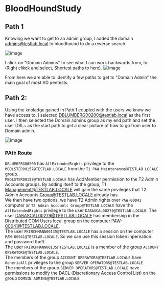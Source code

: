 # BloodHoundStudy

## Path 1
Knowing we want to get to an admin group, I added the domain admins@testlab.local to bloodhound to do a reverse search. 

![image](https://github.com/AssassinUKG/BloodHoundStudy/assets/5285547/b7d2799e-b2ce-45bd-9425-5e5183f38184)

I click on "Domain Admins" to see what I can work backwards from, to. (Right clikck and select, Shortest paths to here). 
![image](https://github.com/AssassinUKG/BloodHoundStudy/assets/5285547/f6fef898-712c-494f-b7ac-4d6d707171e7)

From here we are able to identify a few paths to get to "Domain Admin" the main goal of most AD pentests.

## Path 2:
Using the knoladge gained in Path 1 coupled with the users we know we have access to. I selected DBLUMBERG00200@testlab.local as the first user. 
I then selected the Domain admins group as my end path and set the user DBL~ as the start path to get a clear picture of how to go from user to Domain admin. 

![image](https://github.com/AssassinUKG/BloodHoundStudy/assets/5285547/4b5b1074-bbfe-4fc6-a41b-af4882e1ba73)

### PAth Route
`DBLUMBERG00200` has `AllExtendedRights` privilege to the `MBOLSTER00157@TESTLAB.LOCALE` from the `T1 PAW Maintenance@TESTLAB.LOCALE` group.   
`MBOLSTER00157@TESTLAB.LOCALE` has AddMember permission to the T2 Admin Accounts groups. By adding itself to the group, T1 Management@TESTLAB.LOCALE will gain the same privileges that T2 Admin Accounts Group@TESTLAB.LOCALE already has.    
We then have two options, we have T2 Admin rights over `PAW-00041` computer or `T2 Admin Accounts Group@TESTLAB.LOCALE` have the `AllExtendedRights` privilege to the user `DABASCAL00279@TESTLAB.LOCALE`. The user DABASCAL00279@TESTLAB.LOCALE has membership in the Distributed COM Users local group on the computer PAW-00041@TESTLAB.LOCALE.    
The user `FKIRCHMANN00135@TESTLAB.LOCALE` has a session on the computer `PAW-00041@TESTLAB.LOCALE`. So we can use this session token inpernation and password theft.   
The user `FKIRCHMANN00135@TESTLAB.LOCALE` is a member of the group `ACCOUNT OPERATORS@TESTLAB.LOCALE`.    
The members of the group `ACCOUNT OPERATORS@TESTLAB.LOCALE` have `GenericAll` privileges to the group `SERVER OPERATORS@TESTLAB.LOCALE`  
The members of the group `SERVER OPERATORS@TESTLAB.LOCALE` have permissions to modify the DACL (Discretionary Access Control List) on the group `DOMAIN ADMINS@TESTLAB.LOCALE`   


